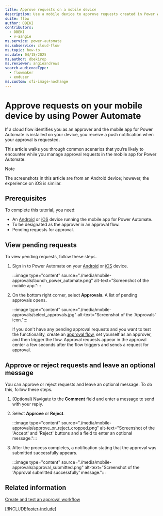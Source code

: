 ```yaml
---
title: Approve requests on a mobile device
description: Use a mobile device to approve requests created in Power Automate.
suite: flow
author: DBEKI
contributors:
  - DBEKI
  - v-aangie
ms.service: power-automate
ms.subservice: cloud-flow
ms.topic: how-to
ms.date: 04/15/2025
ms.author: dbekirop
ms.reviewer: angieandrews
search.audienceType: 
  - flowmaker
  - enduser
ms.custom: sfi-image-nochange
---
```

# Approve requests on your mobile device by using Power Automate

If a cloud flow identifies you as an approver and the mobile app for Power Automate is installed on your device, you receive a push notification when your approval is requested.

This article walks you through common scenarios that you’re likely to encounter while you manage approval requests in the mobile app for Power Automate.

> [!NOTE]
> The screenshots in this article are from an Android device; however, the experience on iOS is similar.

## Prerequisites

To complete this tutorial, you need:

* An [Android](https://aka.ms/flowmobiledocsandroid) or [iOS](https://aka.ms/flowmobiledocsios) device running the mobile app for Power Automate.
* To be designated as the approver in an approval flow.
* Pending requests for approval.

## View pending requests

To view pending requests, follow these steps.

1. Sign in to Power Automate on your [Android](https://aka.ms/flowmobiledocsandroid) or [iOS](https://aka.ms/flowmobiledocsios) device.

    :::image type="content" source="./media/mobile-approvals/launch_power_automate.png" alt-text="Screenshot of the mobile app.":::

1. On the bottom right corner, select **Approvals**. A list of pending approvals opens.

    :::image type="content" source="./media/mobile-approvals/select_approvals.jpg" alt-text="Screenshot of the 'Approvals' icon.":::

    If you don't have any pending approval requests and you want to test the functionality, create an [approval flow](modern-approvals.md), set yourself as an approver, and then trigger the flow. Approval requests appear in the approval center a few seconds after the flow triggers and sends a request for approval.

## Approve or reject requests and leave an optional message

You can approve or reject requests and leave an optional message. To do this, follow these steps.

1. (Optional) Navigate to the **Comment** field and enter a message to send with your reply.
1. Select **Approve** or **Reject**.

    :::image type="content" source="./media/mobile-approvals/approve_or_reject_cropped.png" alt-text="Screenshot of the 'Accept' and 'Reject' buttons and a field to enter an optional message.":::

1. After the process completes, a notification stating that the approval was submitted successfully appears.

    :::image type="content" source="./media/mobile-approvals/approval_submitted.png" alt-text="Screenshot of the 'Approval submitted successfully' message.":::

## Related information

[Create and test an approval workflow](modern-approvals.md)

[!INCLUDE[footer-include](includes/footer-banner.md)]
